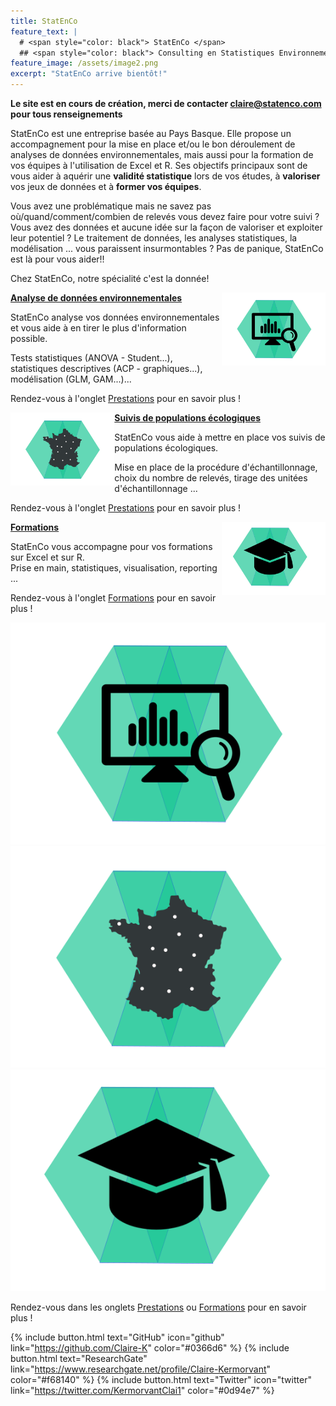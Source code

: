 ```yaml
---
title: StatEnCo
feature_text: |
  # <span style="color: black"> StatEnCo </span>
  ## <span style="color: black"> Consulting en Statistiques Environnementales </span>
feature_image: /assets/image2.png
excerpt: "StatEnCo arrive bientôt!"
---
```


**Le site est en cours de création, merci de contacter claire@statenco.com pour tous renseignements**

StatEnCo est une entreprise basée au Pays Basque. Elle propose un accompagnement pour la mise en place et/ou le bon déroulement de analyses de données environnementales, mais aussi pour la formation de vos équipes à l'utilisation de Excel et R. Ses objectifs principaux sont de vous aider à aquérir une **validité statistique** lors de vos études, à **valoriser** vos jeux de données et à **former vos équipes**.

Vous avez une problématique mais ne savez pas où/quand/comment/combien de relevés vous devez faire pour votre suivi ? Vous avez des données et aucune idée sur la façon de valoriser et exploiter leur potentiel ? Le traitement de données, les analyses statistiques, la modélisation ... vous paraissent insurmontables ? Pas de panique, StatEnCo est là pour vous aider!!

Chez StatEnCo, notre spécialité c'est la donnée! 

<a href="https://statenco.com/formations/"><img align="right" width="33%" src="assets/badge_analyses.svg">
  
  **Analyse de données environnementales**
</a>

StatEnCo analyse vos données environnementales et vous aide à en tirer le plus d'information possible.
<br>

Tests statistiques (ANOVA - Student...), statistiques descriptives (ACP - graphiques...), modélisation (GLM, GAM...)... <br>

Rendez-vous à l'onglet [Prestations](https://statenco.com/categories/) pour en savoir plus ! <br>

<p>
<a href="https://statenco.com/formations/"><img align="left" width="33%" src="assets/badge_ech.svg">
  
  **Suivis de populations écologiques**
</a>

StatEnCo vous aide à mettre en place vos suivis de populations écologiques. <br>


Mise en place de la procédure d'échantillonnage, choix du nombre de relevés, tirage des unitées d'échantillonnage ... <br>

Rendez-vous à l'onglet [Prestations](https://statenco.com/categories/) pour en savoir plus ! <br>

</p>


  
<a href="https://statenco.com/formations/"><img align="right" width="33%" src="assets/badge_formation.svg">
  
  **Formations**
</a>

StatEnCo vous accompagne pour vos formations sur Excel et sur R.
<br>
Prise en main, statistiques, visualisation, reporting ... <br>

Rendez-vous à l'onglet [Formations](https://statenco.com/formations/) pour en savoir plus !
<br>



  


<p align="center" width="100%">
  <a href="https://statenco.com/categories/"><img src="assets/badge_analyses.svg" alt="a" caption="Analyses"></a>
  <a href="https://statenco.com/categories/"><img src="assets/badge_ech.svg" alt=""></a>
  <a href="https://statenco.com/formations/"><img src="assets/badge_formation.svg" alt=""></a>
</p>
  
Rendez-vous dans les onglets [Prestations](https://statenco.com/categories/) ou [Formations](https://statenco.com/formations/) pour en savoir plus ! 



{% include button.html text="GitHub" icon="github" link="https://github.com/Claire-K" color="#0366d6" %} {% include button.html text="ResearchGate" link="https://www.researchgate.net/profile/Claire-Kermorvant" color="#f68140" %} {% include button.html text="Twitter" icon="twitter" link="https://twitter.com/KermorvantClai1" color="#0d94e7" %} 


